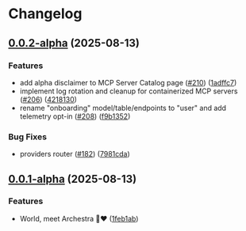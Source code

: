# Changelog

## [0.0.2-alpha](https://github.com/archestra-ai/archestra/compare/v0.0.1-alpha...v0.0.2-alpha) (2025-08-13)


### Features

* add alpha disclaimer to MCP Server Catalog page ([#210](https://github.com/archestra-ai/archestra/issues/210)) ([1adffc7](https://github.com/archestra-ai/archestra/commit/1adffc7b856a06f866e466983b12b26650f66800))
* implement log rotation and cleanup for containerized MCP servers ([#206](https://github.com/archestra-ai/archestra/issues/206)) ([4218130](https://github.com/archestra-ai/archestra/commit/4218130a925a1dbebf03937e8c07126b461db1eb))
* rename "onboarding" model/table/endpoints to "user" and add telemetry opt-in ([#208](https://github.com/archestra-ai/archestra/issues/208)) ([f9b1352](https://github.com/archestra-ai/archestra/commit/f9b135236da911b1bc24f5b03482a601b878716f))


### Bug Fixes

* providers router ([#182](https://github.com/archestra-ai/archestra/issues/182)) ([7981cda](https://github.com/archestra-ai/archestra/commit/7981cda6e99b8932c2fc5e0a73e90a05149c0bff))

## [0.0.1-alpha](https://github.com/archestra-ai/archestra/compare/v0.0.0-alpha...v0.0.1-alpha) (2025-08-13)


### Features

* World, meet Archestra 🤖❤️ ([1feb1ab](https://github.com/archestra-ai/archestra/commit/1feb1ab3f15faadcf76629fd0b034d3e78482df0))
